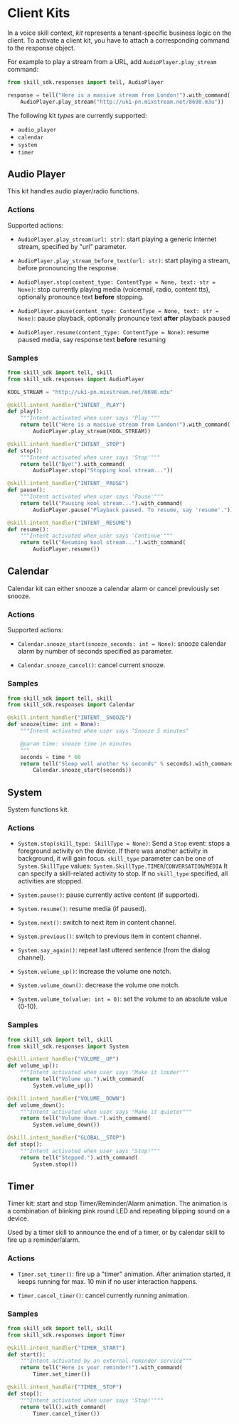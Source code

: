 # Client Kits

In a voice skill context, *kit* represents a tenant-specific business logic on the client.
To activate a client kit, you have to attach a corresponding command to the response object.

For example to play a stream from a URL, add `AudioPlayer.play_stream` command:

```python
from skill_sdk.responses import tell, AudioPlayer

response = tell("Here is a massive stream from London!").with_command(
    AudioPlayer.play_stream("http://uk1-pn.mixstream.net/8698.m3u"))
```


The following kit *types* are currently supported:

* `audio_player`
* `calendar`
* `system`
* `timer`

## Audio Player

This kit handles audio player/radio functions.

### Actions

Supported actions:

- `AudioPlayer.play_stream(url: str)`: start playing a generic internet stream, specified by "url" parameter.
  

- `AudioPlayer.play_stream_before_text(url: str)`: start playing a stream, before pronouncing the response.
  

- `AudioPlayer.stop(content_type: ContentType = None, text: str = None)`: stop currently playing media 
  (voicemail, radio, content tts), optionally pronounce text **before** stopping.


- `AudioPlayer.pause(content_type: ContentType = None, text: str = None)`: pause playback, 
  optionally pronounce text **after** playback paused


- `AudioPlayer.resume(content_type: ContentType = None)`: resume paused media, say response text **before** resuming

### Samples

```python
from skill_sdk import tell, skill
from skill_sdk.responses import AudioPlayer

KOOL_STREAM = "http://uk1-pn.mixstream.net/8698.m3u"

@skill.intent_handler("INTENT__PLAY")
def play():
    """Intent activated when user says 'Play'"""
    return tell("Here is a massive stream from London!").with_command(
        AudioPlayer.play_stream(KOOL_STREAM))

@skill.intent_handler("INTENT__STOP")
def stop():
    """Intent activated when user says 'Stop'"""
    return tell("Bye!").with_command(
        AudioPlayer.stop("Stopping kool stream..."))

@skill.intent_handler("INTENT__PAUSE")
def pause():
    """Intent activated when user says 'Pause'"""
    return tell("Pausing kool stream...").with_command(
        AudioPlayer.pause("Playback paused. To resume, say 'resume'."))

@skill.intent_handler("INTENT__RESUME")
def resume():
    """Intent activated when user says 'Continue'"""
    return tell("Resuming kool stream...").with_command(
        AudioPlayer.resume())
```

## Calendar

Calendar kit can either snooze a calendar alarm or cancel previously set snooze.

### Actions

Supported actions:

- `Calendar.snooze_start(snooze_seconds: int = None)`: snooze calendar alarm by number of seconds specified as parameter.
  

- `Calendar.snooze_cancel()`: cancel current snooze.
 

### Samples

```python
from skill_sdk import tell, skill
from skill_sdk.responses import Calendar

@skill.intent_handler("INTENT__SNOOZE")
def snooze(time: int = None):
    """Intent activated when user says "Snooze 5 minutes"

    @param time: snooze time in minutes
    """
    seconds = time * 60 
    return tell("Sleep well another %s seconds" % seconds).with_command(
        Calendar.snooze_start(seconds))
```

## System 

System functions kit.

### Actions

- `System.stop(skill_type: SkillType = None)`: Send a `Stop` event: stops a foreground activity on the device. 
  If there was another activity in background, it will gain focus.
  `skill_type` parameter can be one of `System.SkillType` values: `System.SkillType.TIMER`/`CONVERSATION`/`MEDIA`
  It can specify a skill-related activity to stop. If no `skill_type` specified, all activities are stopped.
  

- `System.pause()`: pause currently active content (if supported).


- `System.resume()`: resume media (if paused).


- `System.next()`: switch to next item in content channel. 


- `System.previous()`: switch to previous item in content channel. 


- `System.say_again()`: repeat last uttered sentence (from the dialog channel). 


- `System.volume_up()`: increase the volume one notch.


- `System.volume_down()`: decrease the volume one notch.


- `System.volume_to(value: int = 0)`: set the volume to an absolute value (0-10).


### Samples

```python
from skill_sdk import tell, skill
from skill_sdk.responses import System

@skill.intent_handler("VOLUME__UP")
def volume_up():
    """Intent activated when user says "Make it louder"""
    return tell("Volume up.").with_command(
        System.volume_up())

@skill.intent_handler("VOLUME__DOWN")
def volume_down():
    """Intent activated when user says "Make it quieter"""
    return tell("Volume down.").with_command(
        System.volume_down())

@skill.intent_handler("GLOBAL__STOP")
def stop():
    """Intent activated when user says "Stop!"""
    return tell("Stopped.").with_command(
        System.stop())
```


## Timer

Timer kit: start and stop Timer/Reminder/Alarm animation.
The animation is a combination of blinking pink round LED and repeating blipping sound on a device.

Used by a timer skill to announce the end of a timer, or by calendar skill to fire up a reminder/alarm.

### Actions

- `Timer.set_timer()`: fire up a "timer" animation. 
  After animation started, it keeps running for max. 10 min if no user interaction happens.


- `Timer.cancel_timer()`: cancel currently running animation.



### Samples

```python
from skill_sdk import tell, skill
from skill_sdk.responses import Timer

@skill.intent_handler("TIMER__START")
def start():
    """Intent activated by an external reminder service"""
    return tell("Here is your reminder!").with_command(
        Timer.set_timer())

@skill.intent_handler("TIMER__STOP")
def stop():
    """Intent activated when user says 'Stop!'"""
    return tell().with_command(
        Timer.cancel_timer())
```
